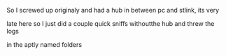 So I screwed up originaly and had a hub in between pc and stlink, its very

late here so I just did a couple quick sniffs withoutthe hub and threw the logs

in the aptly named folders
